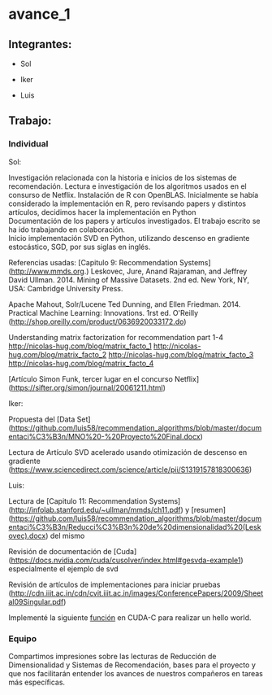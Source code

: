 # avance_1

## Integrantes:

* Sol

* Iker

* Luis

## Trabajo:

### Individual

Sol: 

Investigación relacionada con la historia e inicios de los sistemas de recomendación.
Lectura e investigación de los algoritmos usados en el consurso de Netflix. 
Instalación de R con OpenBLAS.
Inicialmente se había considerado la implementación en R, pero revisando papers y distintos artículos, decidimos hacer la implementación en Python   
Documentación de los papers y artículos investigados. El trabajo escrito se ha ido trabajando en colaboración.  
Inicio implementación SVD en Python, utilizando descenso en gradiente estocástico, SGD, por sus siglas en inglés.

Referencias usadas:
[Capitulo 9: Recommendation Systems] (http://www.mmds.org.)
Leskovec, Jure, Anand Rajaraman, and Jeffrey David Ullman. 2014. Mining of Massive Datasets. 2nd ed. New York, NY, USA: Cambridge University Press. 

Apache Mahout, Solr/Lucene
Ted Dunning, and Ellen Friedman. 2014. Practical Machine Learning: Innovations. 1rst ed. O'Reilly (http://shop.oreilly.com/product/0636920033172.do)

Understanding matrix factorization for recommendation part 1-4
http://nicolas-hug.com/blog/matrix_facto_1
http://nicolas-hug.com/blog/matrix_facto_2
http://nicolas-hug.com/blog/matrix_facto_3
http://nicolas-hug.com/blog/matrix_facto_4

[Artículo Simon Funk, tercer lugar en el concurso Netflix] (https://sifter.org/simon/journal/20061211.html)


Iker:

Propuesta del [Data Set] (https://github.com/luis58/recommendation_algorithms/blob/master/documentaci%C3%B3n/MNO%20-%20Proyecto%20Final.docx)

Lectura de Artículo SVD acelerado usando otimización de descenso en gradiente (https://www.sciencedirect.com/science/article/pii/S1319157818300636)




Luis:

Lectura de [Capitulo 11: Recommendation Systems] (http://infolab.stanford.edu/~ullman/mmds/ch11.pdf) y  [resumen] (https://github.com/luis58/recommendation_algorithms/blob/master/documentaci%C3%B3n/Reducci%C3%B3n%20de%20dimensionalidad%20(Leskovec).docx) del mismo 

Revisión de documentación de [Cuda] (https://docs.nvidia.com/cuda/cusolver/index.html#gesvda-example1) especialmente el ejemplo de svd

Revisión de artículos de implementaciones para iniciar pruebas (http://cdn.iiit.ac.in/cdn/cvit.iiit.ac.in/images/ConferencePapers/2009/Sheetal09Singular.pdf)


Implementé la siguiente [función](codigo/funcion_imprime_hello_world_cuda.cu) en CUDA-C para realizar un hello world.

### Equipo

Compartimos impresiones sobre las lecturas de Reducción de Dimensionalidad y Sistemas de Recomendación, bases para el proyecto y que nos facilitarán entender los avances de nuestros compañeros en tareas más específicas.



